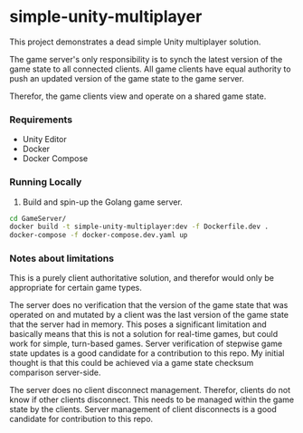 # simple-unity-multiplayer
This project demonstrates a dead simple Unity multiplayer solution.

The game server's only responsibility is to synch the latest version of the game
state to all connected clients. All game clients have equal authority to push an 
updated version of the game state to the game server. 

Therefor, the game clients view and operate on a shared game state.

### Requirements
- Unity Editor
- Docker
- Docker Compose

### Running Locally

1. Build and spin-up the Golang game server.
```sh
cd GameServer/
docker build -t simple-unity-multiplayer:dev -f Dockerfile.dev .
docker-compose -f docker-compose.dev.yaml up
```

### Notes about limitations
This is a purely client authoritative solution, and therefor would only be 
appropriate for certain game types. 

The server does no verification that the version of the game state that was 
operated on and mutated by a client was the last version of the game state that 
the server had in memory. This poses a significant limitation and basically 
means that this is not a solution for real-time games, but could work for 
simple, turn-based games. Server verification of stepwise game state updates is 
a good candidate for a contribution to this repo. My initial thought is that 
this could be achieved via a game state checksum comparison server-side.

The server does no client disconnect management. Therefor, clients do not know 
if other clients disconnect. This needs to be managed within the game state by 
the clients. Server management of client disconnects is a good candidate for 
contribution to this repo. 
